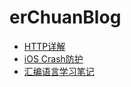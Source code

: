 # erChuanBlog

* [HTTP详解](https://github.com/METISU/erChuanBlog/blob/main/Notes/HTTP%E8%AF%A6%E8%A7%A3.md)
* [iOS Crash防护](https://github.com/METISU/ErChuanBlog/blob/main/Notes/iOS%20Crash%E9%98%B2%E6%8A%A4.md)
* [汇编语言学习笔记](https://github.com/METISU/ErChuanBlog/blob/main/Notes/%E6%B1%87%E7%BC%96%E8%AF%AD%E8%A8%80%E5%AD%A6%E4%B9%A0%E7%AC%94%E8%AE%B0.md)
